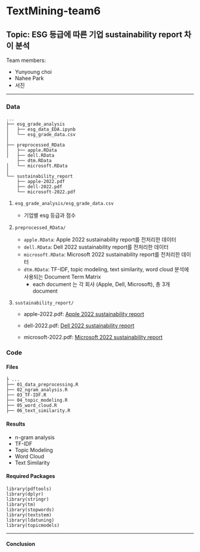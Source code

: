 # TextMining-team6

## Topic: ESG 등급에 따른 기업 sustainability report 차이 분석
Team members: 
- Yunyoung choi
- Nahee Park
- 서진
  
---

### Data
```
...
├── esg_grade_analysis
│   ├── esg_data_EDA.ipynb
│   └── esg_grade_data.csv
│
├── preprocessed_RData
│   ├── apple.RData
│   ├── dell.RData
    ├── dtm.RData
│   └── microsoft.RData
│
└── sustainability_report
    ├── apple-2022.pdf
    ├── dell-2022.pdf
    └── microsoft-2022.pdf
```
  
     

1. `esg_grade_analysis/esg_grade_data.csv`   
   - 기업별 esg 등급과 점수  

2. `preprocessed_RData/`  
   - `apple.RData`: Apple 2022 sustainability report를 전처리한 데이터
   - `dell.RData`: Dell 2022 sustainability report를 전처리한 데이터
   - `microsoft.RData`: Microsoft 2022 sustainability report를 전처리한 데이터
   - `dtm.RData`: TF-IDF, topic modeling, text similarity, word cloud 분석에 사용되는 Document Term Matrix
     - each document 는 각 회사 (Apple, Dell, Microsoft), 총 3개 document

3. `sustainability_report/`  
   - apple-2022.pdf: [Apple 2022 sustainability report](https://www.apple.com/pl/environment/pdf/Apple_Environmental_Progress_Report_2022.pdf)  

   - dell-2022.pdf: [Dell 2022 sustainability report](https://www.dell.com/en-us/dt/corporate/social-impact/esg-resources/reports.htm#tab0=0&pdf-overlay=//www.delltechnologies.com/asset/en-us/solutions/business-solutions/briefs-summaries/delltechnologies-fy22-esg-report.pdf)  

   - microsoft-2022.pdf: [Microsoft 2022 sustainability report](https://news.microsoft.com/wp-content/uploads/prod/sites/42/2023/05/2022-Environmental-Sustainability-Report.pdf)   

  

### Code
#### Files
```
├ ...
├── 01_data_preprocessing.R
├── 02_ngram_analysis.R
├── 03_TF-IDF.R
├── 04_topic_modeling.R
├── 05_word_cloud.R
├── 06_text_similarity.R
```

#### Results
- n-gram analysis 
- TF-IDF
- Topic Modeling
- Word Cloud
- Text Similarity


#### Required Packages
```
library(pdftools)
library(dplyr)
library(stringr)
library(tm)
library(stopwords)
library(textstem)
library(ldatuning)
library(topicmodels)

```

---

#### Conclusion
